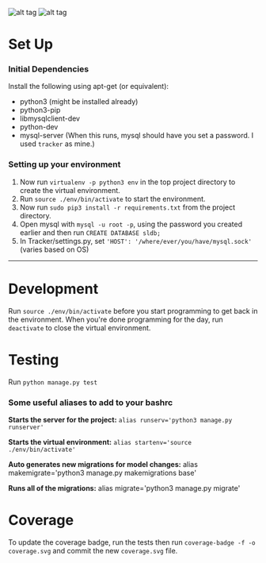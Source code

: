 ![alt tag](https://rawgit.com/ttsapakos/sl-timetracker/master/coverage.svg) ![alt tag](https://travis-ci.org/ttsapakos/sl-timetracker.svg?branch=master)

# Set Up

### Initial Dependencies

Install the following using apt-get (or equivalent):
* python3 (might be installed already)
* python3-pip
* libmysqlclient-dev
* python-dev
* mysql-server (When this runs, mysql should have you set a password. I used `tracker` as mine.)

### Setting up your environment

1. Now run `virtualenv -p python3 env` in the top project directory to create the virtual environment.
2. Run `source ./env/bin/activate` to start the environment.
3. Now run `sudo pip3 install -r requirements.txt` from the project directory.
4. Open mysql with `mysql -u root -p`, using the password you created earlier and then run `CREATE DATABASE sldb;`
5. In Tracker/settings.py, set `'HOST': '/where/ever/you/have/mysql.sock'` (varies based on OS)

---

# Development

Run `source ./env/bin/activate` before you start programming to get back in the environment.
When you're done programming for the day, run `deactivate` to close the virtual environment.

# Testing

Run `python manage.py test`

### Some useful aliases to add to your bashrc

**Starts the server for the project:**
`alias runserv='python3 manage.py runserver'`

**Starts the virtual environment:**
`alias startenv='source ./env/bin/activate'`

**Auto generates new migrations for model changes:**
alias makemigrate='python3 manage.py makemigrations base'

**Runs all of the migrations:**
alias migrate='python3 manage.py migrate'

# Coverage

To update the coverage badge, run the tests then run `coverage-badge -f -o coverage.svg` and commit the new `coverage.svg` file.
